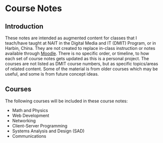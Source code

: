 # Course Notes

## Introduction
These notes are intended as augmented content for classes that I teach/have taught at NAIT in the Digital Media and IT (DMIT) Program, or in Harbin, China. They are not created to replace in-class instruction or notes available through [Moodle](https://moodle.nait.ca/my/). There is no specific order, or timeline, to how each set of course notes gets updated as this is a personal project. The courses are not listed as DMIT course numbers, but as specific topics/areas of related content. Some of the material is from older courses which may be useful, and some is from future concept ideas.

## Courses
The following courses will be included in these course notes:

* Math and Physics
* Web Development
* Networking
* Client-Server Programming
* Systems Analysis and Design (SAD)
* Communications
